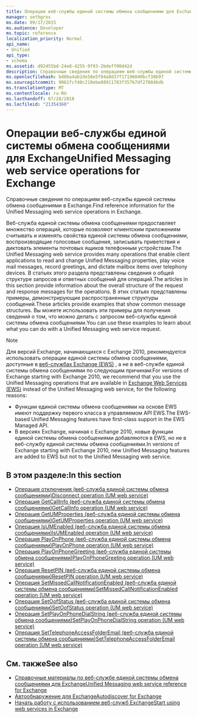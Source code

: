 ```yaml
---
title: Операции веб-службы единой системы обмена сообщениями для Exchange
manager: sethgros
ms.date: 09/17/2015
ms.audience: Developer
ms.topic: reference
localization_priority: Normal
api_name:
- Unified
api_type:
- schema
ms.assetid: d92455bd-24e8-4255-9f93-2bdeff00d42d
description: Справочные сведения по операциям веб-службы единой системы обмена сообщениями в Exchange.
ms.openlocfilehash: bd86a4ab2de58e5f04a8d37f17196040bcf38b97
ms.sourcegitcommit: 9061fcf40c218ebe88911783f357b7df278846db
ms.translationtype: MT
ms.contentlocale: ru-RU
ms.lasthandoff: 07/28/2018
ms.locfileid: "21354360"
---
```

# <a name="unified-messaging-web-service-operations-for-exchange"></a><span data-ttu-id="c9a66-103">Операции веб-службы единой системы обмена сообщениями для Exchange</span><span class="sxs-lookup"><span data-stu-id="c9a66-103">Unified Messaging web service operations for Exchange</span></span>

<span data-ttu-id="c9a66-104">Справочные сведения по операциям веб-службы единой системы обмена сообщениями в Exchange.</span><span class="sxs-lookup"><span data-stu-id="c9a66-104">Find reference information for the Unified Messaging web service operations in Exchange.</span></span>
  
<span data-ttu-id="c9a66-105">Веб-служба единой системы обмена сообщениями предоставляет множество операций, которые позволяют клиентским приложениям считывать и изменять свойства единой системы обмена сообщениями, воспроизводящие голосовые сообщения, записывать приветствия и диктовать элементы почтовых ящиков телефонным устройствам.</span><span class="sxs-lookup"><span data-stu-id="c9a66-105">The Unified Messaging web service provides many operations that enable client applications to read and change Unified Messaging properties, play voice mail messages, record greetings, and dictate mailbox items over telephony devices.</span></span> <span data-ttu-id="c9a66-106">В статьях этого раздела представлены сведения о общей структуре запросов и ответных сообщений для операций.</span><span class="sxs-lookup"><span data-stu-id="c9a66-106">The articles in this section provide information about the overall structure of the request and response messages for the operations.</span></span> <span data-ttu-id="c9a66-107">В этих статьях представлены примеры, демонстрирующие распространенные структуры сообщений.</span><span class="sxs-lookup"><span data-stu-id="c9a66-107">These articles provide examples that show common message structures.</span></span> <span data-ttu-id="c9a66-108">Вы можете использовать эти примеры для получения сведений о том, что можно делать с запросом веб-службы единой системы обмена сообщениями.</span><span class="sxs-lookup"><span data-stu-id="c9a66-108">You can use these examples to learn about what you can do with a Unified Messaging web service request.</span></span>
  
> [!NOTE]
> <span data-ttu-id="c9a66-109">Для версий Exchange, начинающихся с Exchange 2010, рекомендуется использовать операции единой системы обмена сообщениями, доступные в [веб-службах Exchange (EWS)](http://msdn.microsoft.com/library/60285497-0c4e-4e51-84e1-34dd6d89a5d8%28Office.15%29.aspx) , а не в веб-службе единой системы обмена сообщениями по следующим причинам:</span><span class="sxs-lookup"><span data-stu-id="c9a66-109">For versions of Exchange starting with Exchange 2010, we recommend that you use the Unified Messaging operations that are available in [Exchange Web Services (EWS)](http://msdn.microsoft.com/library/60285497-0c4e-4e51-84e1-34dd6d89a5d8%28Office.15%29.aspx) instead of the Unified Messaging web service, for the following reasons:</span></span> 
> - <span data-ttu-id="c9a66-110">Функции единой системы обмена сообщениями на основе EWS имеют поддержку первого класса в управляемом API EWS.</span><span class="sxs-lookup"><span data-stu-id="c9a66-110">The EWS-based Unified Messaging features have first-class support in the EWS Managed API.</span></span> 
> - <span data-ttu-id="c9a66-111">В версиях Exchange, начиная с Exchange 2010, новые функции единой системы обмена сообщениями добавляются в EWS, но не в веб-службу единой системы обмена сообщениями.</span><span class="sxs-lookup"><span data-stu-id="c9a66-111">In versions of Exchange starting with Exchange 2010, new Unified Messaging features are added to EWS but not to the Unified Messaging web service.</span></span> 
  
## <a name="in-this-section"></a><span data-ttu-id="c9a66-112">В этом разделе:</span><span class="sxs-lookup"><span data-stu-id="c9a66-112">In this section</span></span>
<span data-ttu-id="c9a66-113"><a name="bk_InThisSection"> </a></span><span class="sxs-lookup"><span data-stu-id="c9a66-113"><a name="bk_InThisSection"> </a></span></span>

- [<span data-ttu-id="c9a66-114">Операция отключения (веб-служба единой системы обмена сообщениями)</span><span class="sxs-lookup"><span data-stu-id="c9a66-114">Disconnect operation (UM web service)</span></span>](disconnect-operation-um-web-service.md)    
- [<span data-ttu-id="c9a66-115">Операция GetCallInfo (веб-служба единой системы обмена сообщениями)</span><span class="sxs-lookup"><span data-stu-id="c9a66-115">GetCallInfo operation (UM web service)</span></span>](getcallinfo-operation-um-web-service.md)   
- [<span data-ttu-id="c9a66-116">Операция GetUMProperties (веб-служба единой системы обмена сообщениями)</span><span class="sxs-lookup"><span data-stu-id="c9a66-116">GetUMProperties operation (UM web service)</span></span>](getumproperties-operation-um-web-service.md)   
- [<span data-ttu-id="c9a66-117">Операция IsUMEnabled (веб-служба единой системы обмена сообщениями)</span><span class="sxs-lookup"><span data-stu-id="c9a66-117">IsUMEnabled operation (UM web service)</span></span>](isumenabled-operation-um-web-service.md)   
- [<span data-ttu-id="c9a66-118">Операция PlayOnPhone (веб-служба единой системы обмена сообщениями)</span><span class="sxs-lookup"><span data-stu-id="c9a66-118">PlayOnPhone operation (UM web service)</span></span>](playonphone-operation-um-web-service.md)   
- [<span data-ttu-id="c9a66-119">Операция PlayOnPhoneGreeting (веб-служба единой системы обмена сообщениями)</span><span class="sxs-lookup"><span data-stu-id="c9a66-119">PlayOnPhoneGreeting operation (UM web service)</span></span>](playonphonegreeting-operation-um-web-service.md)   
- [<span data-ttu-id="c9a66-120">Операция ResetPIN (веб-служба единой системы обмена сообщениями)</span><span class="sxs-lookup"><span data-stu-id="c9a66-120">ResetPIN operation (UM web service)</span></span>](resetpin-operation-um-web-service.md)   
- [<span data-ttu-id="c9a66-121">Операция SetMissedCallNotificationEnabled (веб-служба единой системы обмена сообщениями)</span><span class="sxs-lookup"><span data-stu-id="c9a66-121">SetMissedCallNotificationEnabled operation (UM web service)</span></span>](setmissedcallnotificationenabled-operation-um-web-service.md)  
- [<span data-ttu-id="c9a66-122">Операция SetOofStatus (веб-служба единой системы обмена сообщениями)</span><span class="sxs-lookup"><span data-stu-id="c9a66-122">SetOofStatus operation (UM web service)</span></span>](setoofstatus-operation-um-web-service.md)    
- [<span data-ttu-id="c9a66-123">Операция SetPlayOnPhoneDialString (веб-служба единой системы обмена сообщениями)</span><span class="sxs-lookup"><span data-stu-id="c9a66-123">SetPlayOnPhoneDialString operation (UM web service)</span></span>](setplayonphonedialstring-operation-um-web-service.md)   
- [<span data-ttu-id="c9a66-124">Операция SetTelephoneAccessFolderEmail (веб-служба единой системы обмена сообщениями)</span><span class="sxs-lookup"><span data-stu-id="c9a66-124">SetTelephoneAccessFolderEmail operation (UM web service)</span></span>](settelephoneaccessfolderemail-operation-um-web-service.md)
    
## <a name="see-also"></a><span data-ttu-id="c9a66-125">См. также</span><span class="sxs-lookup"><span data-stu-id="c9a66-125">See also</span></span>

- [<span data-ttu-id="c9a66-126">Справочные материалы по веб-службе единой системы обмена сообщениями для Exchange</span><span class="sxs-lookup"><span data-stu-id="c9a66-126">Unified Messaging web service reference for Exchange</span></span>](unified-messaging-web-service-reference-for-exchange.md)
- [<span data-ttu-id="c9a66-127">Автообнаружение для Exchange</span><span class="sxs-lookup"><span data-stu-id="c9a66-127">Autodiscover for Exchange</span></span>](../exchange-web-services/autodiscover-for-exchange.md)
- [<span data-ttu-id="c9a66-128">Начать работу с использованием веб-служб Exchange</span><span class="sxs-lookup"><span data-stu-id="c9a66-128">Start using web services in Exchange</span></span>](../exchange-web-services/start-using-web-services-in-exchange.md)
    

